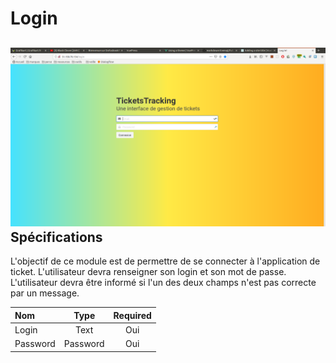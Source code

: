 Login
=====
![Login de ticket](../images/login.png "Login")
Spécifications
--------------
L'objectif de ce module est de permettre de se connecter à l'application de ticket. L'utilisateur devra renseigner son login et son mot de passe.
L'utilisateur devra être informé si l'un des deux champs n'est pas correcte par un message.


| Nom           |     Type        |     Required    |
| :------------ | :-------------: | :-------------: |
| Login         |     Text        |        Oui 	    |
| Password      |     Password    |        Oui      |